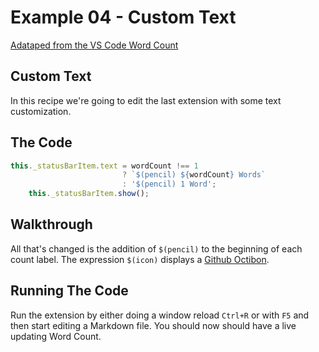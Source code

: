 # Example 04 - Custom Text

[Adataped from the VS Code Word Count](https://code.visualstudio.com/docs/extensions/example-word-count)

## Custom Text

In this recipe we're going to edit the last extension with some text
customization.

## The Code

```typescript
this._statusBarItem.text = wordCount !== 1
                         ? `$(pencil) ${wordCount} Words`
                         : '$(pencil) 1 Word';
    this._statusBarItem.show();
```

## Walkthrough

All that's changed is the addition of `$(pencil)` to the beginning of each count
label. The expression `$(icon)` displays a
[Github Octibon](https://octicons.github.com/).


## Running The Code

Run the extension by either doing a window reload `Ctrl+R` or with `F5` and
then start editing a Markdown file. You should now should have a live updating
Word Count.
